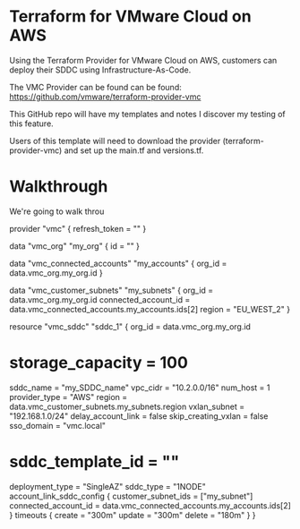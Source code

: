 # Terraform for VMware Cloud on AWS

Using the Terraform Provider for VMware Cloud on AWS, customers can deploy their SDDC using Infrastructure-As-Code.

The VMC Provider can be found can be found:
https://github.com/vmware/terraform-provider-vmc

This GitHub repo will have my templates and notes I discover my testing of this feature.

Users of this template will need to download the provider (terraform-provider-vmc) and set up the main.tf and versions.tf. 

# Walkthrough

We're going to walk throu

provider "vmc" {
  refresh_token = ""
}

data "vmc_org" "my_org" {
  id = ""
}

data "vmc_connected_accounts" "my_accounts" {
  org_id = data.vmc_org.my_org.id
}

data "vmc_customer_subnets" "my_subnets" {
  org_id               = data.vmc_org.my_org.id
  connected_account_id = data.vmc_connected_accounts.my_accounts.ids[2]
  region               = "EU_WEST_2"
}

resource "vmc_sddc" "sddc_1" {
  org_id = data.vmc_org.my_org.id

  # storage_capacity    = 100
  sddc_name           = "my_SDDC_name"
  vpc_cidr            = "10.2.0.0/16"
  num_host            = 1
  provider_type       = "AWS"
  region              = data.vmc_customer_subnets.my_subnets.region
  vxlan_subnet        = "192.168.1.0/24"
  delay_account_link  = false
  skip_creating_vxlan = false
  sso_domain          = "vmc.local"

  # sddc_template_id = ""
  deployment_type = "SingleAZ"
  sddc_type       = "1NODE"
  account_link_sddc_config {
    customer_subnet_ids  = ["my_subnet"]
    connected_account_id = data.vmc_connected_accounts.my_accounts.ids[2]
  }
  timeouts {
    create = "300m"
    update = "300m"
    delete = "180m"
  }
}
